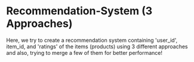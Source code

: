 # Recommendation-System (3 Approaches)
Here, we try to create a recommendation system containing 'user_id', item_id, and 'ratings' of the items (products) using 3 different approaches and also, trying to merge a few of them for better performance!
